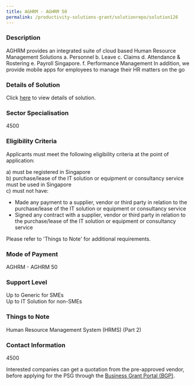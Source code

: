 ```yaml
---
title: AGHRM - AGHRM 50
permalink: /productivity-solutions-grant/solutionrepo/solution126
---
```


### Description

AGHRM provides an integrated suite of cloud based Human Resource Management Solutions
a.	Personnel
b.	Leave
c.	Claims
d.	Attendance & Rostering
e.	Payroll Singapore. 
f.	Performance Management
In addition, we provide mobile apps for employees to manage their HR matters on the go

### Details of Solution

Click <a href='AG Net Pte Ltd' target='_blank' rel='noopener'>here</a> to view details of solution.

### Sector Specialisation

 4500 

### Eligibility Criteria

Applicants must meet the following eligibility criteria at the point of application:

a) must be registered in Singapore <br>
b) purchase/lease of the IT solution or equipment or consultancy service must be used in Singapore <br>
c) must not have:
- Made any payment to a supplier, vendor or third party in relation to the purchase/lease of the IT solution or equipment or consultancy service
- Signed any contract with a supplier, vendor or third party in relation to the purchase/lease of the IT solution or equipment or consultancy service

Please refer to 'Things to Note' for additional requirements.

### Mode of Payment
AGHRM - AGHRM 50

### Support Level
Up to Generic for SMEs <br>
Up to IT Solution for non-SMEs

### Things to Note
Human Resource Management System (HRMS) (Part 2)

### Contact Information
4500

Interested companies can get a quotation from the pre-approved vendor, before applying for the PSG through the <a target='_blank' rel='noopener' href='https://www.businessgrants.gov.sg/'>Business Grant Portal (BGP)</a>.
